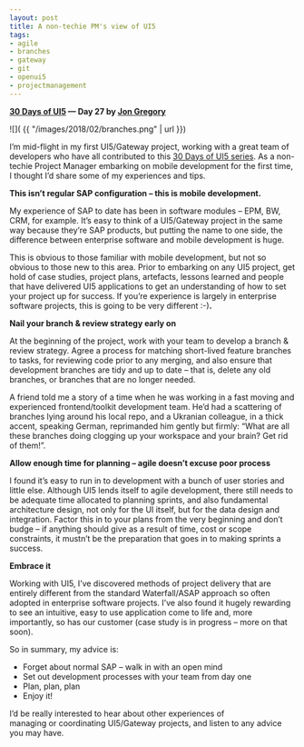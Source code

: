```yaml
---
layout: post
title: A non-techie PM's view of UI5
tags:
- agile
- branches
- gateway
- git
- openui5
- projectmanagement
---
```


**[30 Days of UI5](/blog/posts/2015/07/04/30-days-of-ui5/) &mdash; Day 27 by [Jon Gregory](https://twitter.com/jongregs)**

![]( {{ "/images/2018/02/branches.png" | url }})

I’m mid-flight in my first UI5/Gateway project, working with a great team of developers who have all contributed to this [30 Days of UI5 series](/blog/posts/2015/07/04/30-days-of-ui5/). As a non-techie Project Manager embarking on mobile development for the first time, I thought I’d share some of my experiences and tips.

**This isn’t regular SAP configuration – this is mobile development.**

My experience of SAP to date has been in software modules – EPM, BW, CRM, for example. It’s easy to think of a UI5/Gateway project in the same way because they’re SAP products, but putting the name to one side, the difference between enterprise software and mobile development is huge.

This is obvious to those familiar with mobile development, but not so obvious to those new to this area. Prior to embarking on any UI5 project, get hold of case studies, project plans, artefacts, lessons learned and people that have delivered UI5 applications to get an understanding of how to set your project up for success. If you’re experience is largely in enterprise software projects, this is going to be very different :-)**.**

**Nail your branch & review strategy early on**

At the beginning of the project, work with your team to develop a branch & review strategy. Agree a process for matching short-lived feature branches to tasks, for reviewing code prior to any merging, and also ensure that development branches are tidy and up to date – that is, delete any old branches, or branches that are no longer needed.

A friend told me a story of a time when he was working in a fast moving and experienced frontend/toolkit development team. He’d had a scattering of branches lying around his local repo, and a Ukranian colleague, in a thick accent, speaking German, reprimanded him gently but firmly: “What are all these branches doing clogging up your workspace and your brain? Get rid of them!”.

**Allow enough time for planning – agile doesn’t excuse poor process**

I found it’s easy to run in to development with a bunch of user stories and little else. Although UI5 lends itself to agile development, there still needs to be adequate time allocated to planning sprints, and also fundamental architecture design, not only for the UI itself, but for the data design and integration. Factor this in to your plans from the very beginning and don’t budge – if anything should give as a result of time, cost or scope constraints, it mustn’t be the preparation that goes in to making sprints a success.

**Embrace it**

Working with UI5, I’ve discovered methods of project delivery that are entirely different from the standard Waterfall/ASAP approach so often adopted in enterprise software projects. I’ve also found it hugely rewarding to see an intuitive, easy to use application come to life and, more importantly, so has our customer (case study is in progress – more on that soon).

So in summary, my advice is:

- Forget about normal SAP – walk in with an open mind
- Set out development processes with your team from day one
- Plan, plan, plan
- Enjoy it!

I’d be really interested to hear about other experiences of managing or coordinating UI5/Gateway projects, and listen to any advice you may have.


